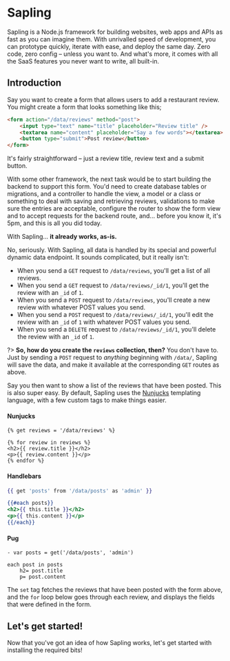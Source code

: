 # Sapling

Sapling is a Node.js framework for building websites, web apps and APIs as fast as you can imagine them.  With unrivalled speed of development, you can prototype quickly, iterate with ease, and deploy the same day.  Zero code, zero config &ndash; unless you want to.  And what's more, it comes with all the SaaS features you never want to write, all built-in.


## Introduction

Say you want to create a form that allows users to add a restaurant review.  You might create a form that looks something like this;

```html
<form action="/data/reviews" method="post">
    <input type="text" name="title" placeholder="Review title" />
    <textarea name="content" placeholder="Say a few words"></textarea>
    <button type="submit">Post review</button>
</form>
```

It's fairly straightforward &ndash; just a review title, review text and a submit button.

With some other framework, the next task would be to start building the backend to support this form.  You'd need to create database tables or migrations, and a controller to handle the view, a model or a class or something to deal with saving and retrieving reviews, validations to make sure the entries are acceptable, configure the router to show the form view and to accept requests for the backend route, and... before you know it, it's 5pm, and this is all you did today.

With Sapling... **it already works, as-is.**

No, seriously.  With Sapling, all data is handled by its special and powerful dynamic data endpoint.  It sounds complicated, but it really isn't:

- When you send a `GET` request to `/data/reviews`, you'll get a list of all reviews.
- When you send a `GET` request to `/data/reviews/_id/1`, you'll get the review with an `_id` of `1`.
- When you send a `POST` request to `/data/reviews`, you'll create a new review with whatever POST values you send.
- When you send a `POST` request to `/data/reviews/_id/1`, you'll edit the review with an `_id` of `1` with whatever POST values you send.
- When you send a `DELETE` request to `/data/reviews/_id/1`, you'll delete the review with an `_id` of `1`.

?> **So, how do you create the `reviews` collection, then?**  You don't have to.  Just by sending a `POST` request to *anything* beginning with `/data/`, Sapling will save the data, and make it available at the corresponding `GET` routes as above.

Say you then want to show a list of the reviews that have been posted.  This is also super easy.  By default, Sapling uses the [Nunjucks](https://mozilla.github.io/nunjucks/) templating language, with a few custom tags to make things easier.

<!-- tabs:start -->

#### **Nunjucks**

```nunjucks
{% get reviews = '/data/reviews' %}

{% for review in reviews %}
<h2>{{ review.title }}</h2>
<p>{{ review.content }}</p>
{% endfor %}
```

#### **Handlebars**

```handlebars
{{ get 'posts' from '/data/posts' as 'admin' }}

{{#each posts}}
<h2>{{ this.title }}</h2>
<p>{{ this.content }}</p>
{{/each}}
```

#### **Pug**

```pug
- var posts = get('/data/posts', 'admin')

each post in posts
	h2= post.title
	p= post.content
```

<!-- tabs:end -->

The `set` tag fetches the reviews that have been posted with the form above, and the `for` loop below goes through each review, and displays the fields that were defined in the form.


## Let's get started!

Now that you've got an idea of how Sapling works, let's get started with installing the required bits!
